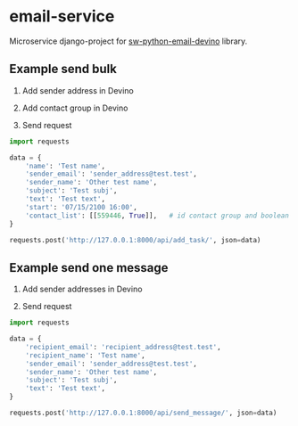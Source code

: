 # email-service
Microservice django-project for [sw-python-email-devino](https://github.com/telminov/sw-python-email-devino) library.

## Example send bulk

1. Add sender address in Devino
 
2. Add contact group in Devino 

3. Send request

```python
import requests

data = {
    'name': 'Test name', 
    'sender_email': 'sender_address@test.test', 
    'sender_name': 'Other test name', 
    'subject': 'Test subj', 
    'text': 'Test text', 
    'start': '07/15/2100 16:00', 
    'contact_list': [[559446, True]],   # id contact group and boolean value include or not include a group in the bulk
}

requests.post('http://127.0.0.1:8000/api/add_task/', json=data)
```

## Example send one message

1. Add sender addresses in Devino

2. Send request

```python
import requests

data = {
    'recipient_email': 'recipient_address@test.test',
    'recipient_name': 'Test name',
    'sender_email': 'sender_address@test.test', 
    'sender_name': 'Other test name', 
    'subject': 'Test subj', 
    'text': 'Test text', 
}

requests.post('http://127.0.0.1:8000/api/send_message/', json=data)
```